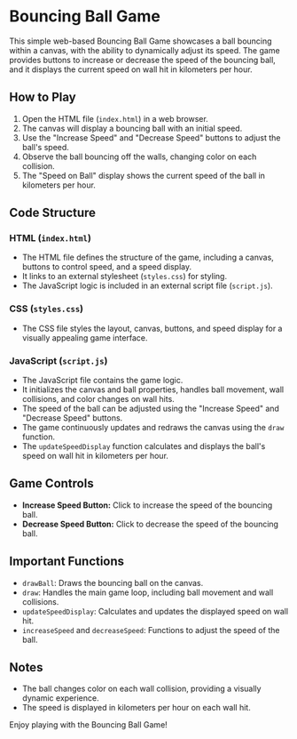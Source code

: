 # Bouncing Ball Game

This simple web-based Bouncing Ball Game showcases a ball bouncing within a canvas, with the ability to dynamically adjust its speed. The game provides buttons to increase or decrease the speed of the bouncing ball, and it displays the current speed on wall hit in kilometers per hour.

## How to Play

1. Open the HTML file (`index.html`) in a web browser.
2. The canvas will display a bouncing ball with an initial speed.
3. Use the "Increase Speed" and "Decrease Speed" buttons to adjust the ball's speed.
4. Observe the ball bouncing off the walls, changing color on each collision.
5. The "Speed on Ball" display shows the current speed of the ball in kilometers per hour.

## Code Structure

### HTML (`index.html`)

- The HTML file defines the structure of the game, including a canvas, buttons to control speed, and a speed display.
- It links to an external stylesheet (`styles.css`) for styling.
- The JavaScript logic is included in an external script file (`script.js`).

### CSS (`styles.css`)

- The CSS file styles the layout, canvas, buttons, and speed display for a visually appealing game interface.

### JavaScript (`script.js`)

- The JavaScript file contains the game logic.
- It initializes the canvas and ball properties, handles ball movement, wall collisions, and color changes on wall hits.
- The speed of the ball can be adjusted using the "Increase Speed" and "Decrease Speed" buttons.
- The game continuously updates and redraws the canvas using the `draw` function.
- The `updateSpeedDisplay` function calculates and displays the ball's speed on wall hit in kilometers per hour.

## Game Controls

- **Increase Speed Button:** Click to increase the speed of the bouncing ball.
- **Decrease Speed Button:** Click to decrease the speed of the bouncing ball.

## Important Functions

- `drawBall`: Draws the bouncing ball on the canvas.
- `draw`: Handles the main game loop, including ball movement and wall collisions.
- `updateSpeedDisplay`: Calculates and updates the displayed speed on wall hit.
- `increaseSpeed` and `decreaseSpeed`: Functions to adjust the speed of the ball.

## Notes

- The ball changes color on each wall collision, providing a visually dynamic experience.
- The speed is displayed in kilometers per hour on each wall hit.

Enjoy playing with the Bouncing Ball Game!
